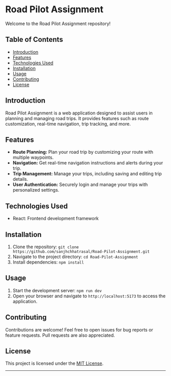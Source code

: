 

# Road Pilot Assignment

Welcome to the Road Pilot Assignment repository! 

## Table of Contents

- [Introduction](#introduction)
- [Features](#features)
- [Technologies Used](#technologies-used)
- [Installation](#installation)
- [Usage](#usage)
- [Contributing](#contributing)
- [License](#license)

## Introduction

Road Pilot Assignment is a web application designed to assist users in planning and managing road trips. It provides features such as route customization, real-time navigation, trip tracking, and more.

## Features

- **Route Planning:** Plan your road trip by customizing your route with multiple waypoints.
- **Navigation:** Get real-time navigation instructions and alerts during your trip.
- **Trip Management:** Manage your trips, including saving and editing trip details.
- **User Authentication:** Securely login and manage your trips with personalized settings.

## Technologies Used

- React: Frontend development framework

## Installation

1. Clone the repository: `git clone https://github.com/sanjhchhatrasal/Road-Pilot-Assignment.git`
2. Navigate to the project directory: `cd Road-Pilot-Assignment`
3. Install dependencies: `npm install`

## Usage

1. Start the development server: `npm run dev`
2. Open your browser and navigate to `http://localhost:5173` to access the application.

## Contributing

Contributions are welcome! Feel free to open issues for bug reports or feature requests. Pull requests are also appreciated.

## License

This project is licensed under the [MIT License](https://opensource.org/licenses/MIT).

---


